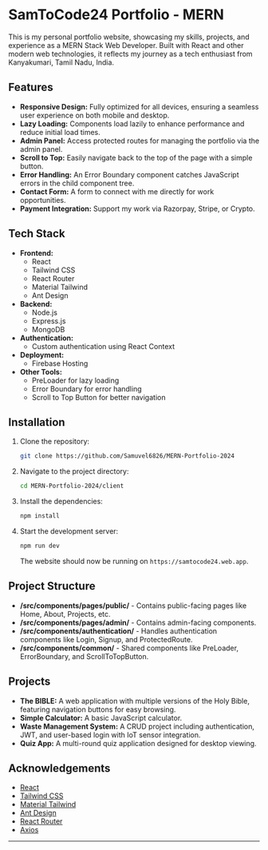 # SamToCode24 Portfolio - MERN

This is my personal portfolio website, showcasing my skills, projects, and experience as a MERN Stack Web Developer. Built with React and other modern web technologies, it reflects my journey as a tech enthusiast from Kanyakumari, Tamil Nadu, India.

## Features

- **Responsive Design:** Fully optimized for all devices, ensuring a seamless user experience on both mobile and desktop.
- **Lazy Loading:** Components load lazily to enhance performance and reduce initial load times.
- **Admin Panel:** Access protected routes for managing the portfolio via the admin panel.
- **Scroll to Top:** Easily navigate back to the top of the page with a simple button.
- **Error Handling:** An Error Boundary component catches JavaScript errors in the child component tree.
- **Contact Form:** A form to connect with me directly for work opportunities.
- **Payment Integration:** Support my work via Razorpay, Stripe, or Crypto.

## Tech Stack

- **Frontend:**
  - React
  - Tailwind CSS
  - React Router
  - Material Tailwind
  - Ant Design
- **Backend:**
  - Node.js
  - Express.js
  - MongoDB
- **Authentication:**
  - Custom authentication using React Context
- **Deployment:**
  - Firebase Hosting
- **Other Tools:**
  - PreLoader for lazy loading
  - Error Boundary for error handling
  - Scroll to Top Button for better navigation

## Installation

1. Clone the repository:

   ```bash
   git clone https://github.com/Samuvel6826/MERN-Portfolio-2024
   ```

2. Navigate to the project directory:

   ```bash
   cd MERN-Portfolio-2024/client
   ```

3. Install the dependencies:

   ```bash
   npm install
   ```

4. Start the development server:

   ```bash
   npm run dev
   ```

   The website should now be running on `https://samtocode24.web.app`.

## Project Structure

- **/src/components/pages/public/** - Contains public-facing pages like Home, About, Projects, etc.
- **/src/components/pages/admin/** - Contains admin-facing components.
- **/src/components/authentication/** - Handles authentication components like Login, Signup, and ProtectedRoute.
- **/src/components/common/** - Shared components like PreLoader, ErrorBoundary, and ScrollToTopButton.

## Projects

- **The BIBLE:** A web application with multiple versions of the Holy Bible, featuring navigation buttons for easy browsing.
- **Simple Calculator:** A basic JavaScript calculator.
- **Waste Management System:** A CRUD project including authentication, JWT, and user-based login with IoT sensor integration.
- **Quiz App:** A multi-round quiz application designed for desktop viewing.

## Acknowledgements

- [React](https://reactjs.org/)
- [Tailwind CSS](https://tailwindcss.com/)
- [Material Tailwind](https://www.material-tailwind.com/)
- [Ant Design](https://ant.design/)
- [React Router](https://reactrouter.com/)
- [Axios](https://axios-http.com/)

---
